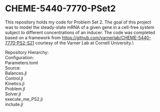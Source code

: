 # CHEME-5440-7770-PSet2
This repository holds my code for Problem Set 2. The goal of this project was to model the steady-state mRNA of a given gene in a cell-free system subject to different concentrations of an inducer.  The code was completed based on a framework from https://github.com/varnerlab/CHEME-5440-7770-PS2-S21 courtesy of the Varner Lab at Cornell University.\\

Repository Hierarchy:\
    Configuration:\
        Parameters.toml\
    Source:\
        Balances.jl\
        Control.jl\
        Kinetics.jl\
        Problem.jl\
        Solver.jl\
    execute_me_PS2.jl\
    include.jl
